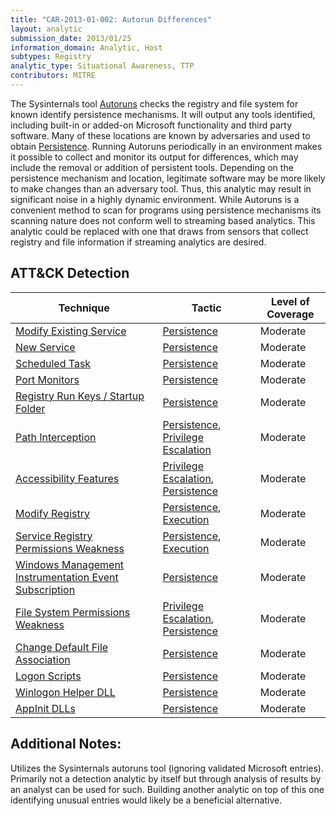 ```yaml
---
title: "CAR-2013-01-002: Autorun Differences"
layout: analytic
submission_date: 2013/01/25
information_domain: Analytic, Host
subtypes: Registry
analytic_type: Situational Awareness, TTP
contributors: MITRE
---
```


The Sysinternals tool [Autoruns](../sensors/autorums) checks the registry and file system for known identify persistence mechanisms. It will output any tools identified, including built-in or added-on Microsoft functionality and third party software. Many of these locations are known by adversaries and used to obtain [Persistence](https://attack.mitre.org/tactics/TA0003). Running Autoruns periodically in an environment makes it possible to collect and monitor its output for differences, which may include the removal or addition of persistent tools. Depending on the persistence mechanism and location, legitimate software may be more likely to make changes than an adversary tool. Thus, this analytic may result in significant noise in a highly dynamic environment. While Autoruns is a convenient method to scan for programs using persistence mechanisms its scanning nature does not conform well to streaming based analytics. This analytic could be replaced with one that draws from sensors that collect registry and file information if streaming analytics are desired.

## ATT&CK Detection

|Technique |Tactic |Level of Coverage |
|---|---|---|
|[Modify Existing Service](https://attack.mitre.org/techniques/T1031/)|[Persistence](https://attack.mitre.org/tactics/TA0003)|Moderate|
|[New Service](https://attack.mitre.org/techniques/T1050/)|[Persistence](https://attack.mitre.org/tactics/TA0003)|Moderate|
|[Scheduled Task](https://attack.mitre.org/techniques/T1053/)|[Persistence](https://attack.mitre.org/tactics/TA0003)|Moderate|
|[Port Monitors](https://attack.mitre.org/techniques/T1013/)|[Persistence](https://attack.mitre.org/tactics/TA0003)|Moderate|
|[Registry Run Keys / Startup Folder](https://attack.mitre.org/techniques/T1060/)|[Persistence](https://attack.mitre.org/tactics/TA0003)|Moderate|
|[Path Interception](https://attack.mitre.org/techniques/T1034/)|[Persistence](https://attack.mitre.org/tactics/TA0003),[ Privilege Escalation](https://attack.mitre.org/tactics/TA0004)|Moderate|
|[Accessibility Features](https://attack.mitre.org/techniques/T1015/)|[Privilege Escalation](https://attack.mitre.org/tactics/TA0004),[ Persistence](https://attack.mitre.org/tactics/TA0003)|Moderate|
|[Modify Registry](https://attack.mitre.org/techniques/T1112/)|[Persistence](https://attack.mitre.org/tactics/TA0003),[ Execution](https://attack.mitre.org/tactics/TA0002)|Moderate|
|[Service Registry Permissions Weakness](https://attack.mitre.org/techniques/T1058/)|[Persistence](https://attack.mitre.org/tactics/TA0003),[ Execution](https://attack.mitre.org/tactics/TA0002)|Moderate|
|[Windows Management Instrumentation Event Subscription](https://attack.mitre.org/techniques/T1084/)|[Persistence](https://attack.mitre.org/tactics/TA0003)|Moderate|
|[File System Permissions Weakness](https://attack.mitre.org/techniques/T1044/)|[Privilege Escalation](https://attack.mitre.org/tactics/TA0004),[ Persistence](https://attack.mitre.org/tactics/TA0003)|Moderate|
|[Change Default File Association](https://attack.mitre.org/techniques/T1042/)|[Persistence](https://attack.mitre.org/tactics/TA0003)|Moderate|
|[Logon Scripts](https://attack.mitre.org/techniques/T1037/)|[Persistence](https://attack.mitre.org/tactics/TA0003)|Moderate|
|[Winlogon Helper DLL](https://attack.mitre.org/techniques/T1004/)|[Persistence](https://attack.mitre.org/tactics/TA0003)|Moderate|
|[AppInit DLLs](https://attack.mitre.org/techniques/T1103/)|[Persistence](https://attack.mitre.org/tactics/TA0003)|Moderate|

## Additional Notes: 

Utilizes the Sysinternals autoruns tool (ignoring validated Microsoft entries). Primarily not a detection analytic by itself but through analysis of results by an analyst can be used for such. Building another analytic on top of this one identifying unusual entries would likely be a beneficial alternative.
